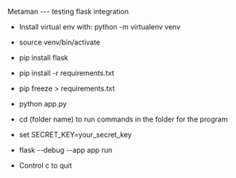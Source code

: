 Metaman --- testing flask integration 



- Install virtual env with: python -m virtualenv venv

- source venv/bin/activate

- pip install flask

- pip install -r requirements.txt

- pip freeze > requirements.txt

- python app.py

- cd (folder name) to run commands in the folder for the program

- set SECRET_KEY=your_secret_key

- flask --debug --app app run

- Control c to quit